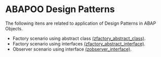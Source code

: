 # ABAPOO Design Patterns

The following itens are related to application of Design Patterns in ABAP Objects.

- Factory scenario using abstract class [(zfactory_abstract_class)](./zfactory_abstract_class.prog.abap).
- Factory scenario using interfaces [(zfactory_abstract_interface)](./zfactory_abstract_interface.prog.abap).
- Observer scenario using interface [(zobserver_interface)](./zobserver_interface.prog.abap).
